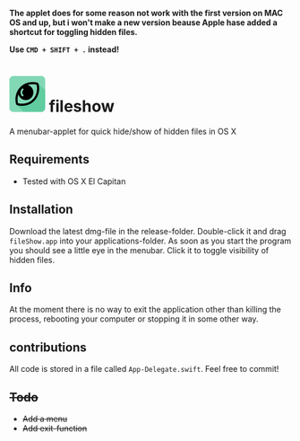 **The applet does for some reason not work with the first version on MAC OS and up, but i won't make a new version beause Apple hase added a shortcut for toggling hidden files.**

**Use `CMD + SHIFT + .` instead!**

# ![alt tag](/source/64x64.png) fileshow 
A menubar-applet for quick hide/show of hidden files in OS X

## Requirements
 - Tested with OS X El Capitan

## Installation
  Download the latest dmg-file in the release-folder. Double-click it and drag `fileShow.app` into your applications-folder.
  As soon as you start the program you should see a little eye in the menubar. Click it to toggle visibility of hidden files.
  
## Info
At the moment there is no way to exit the application other than killing the process, rebooting your computer or stopping it in some other way.

## contributions
All code is stored in a file called `App-Delegate.swift`. Feel free to commit!

## ~~Todo~~
  - ~~Add a menu~~
  - ~~Add exit-function~~
